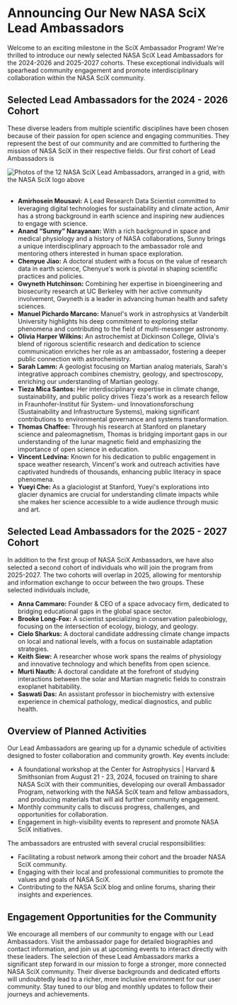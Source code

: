 # Announcing Our New NASA SciX Lead Ambassadors 
 
Welcome to an exciting milestone in the SciX Ambassador Program! We're thrilled to introduce our newly selected NASA SciX Lead Ambassadors for the 2024-2026 and 2025-2027 cohorts. These exceptional individuals will spearhead community engagement and promote interdisciplinary collaboration within the NASA SciX community.
 
## Selected Lead Ambassadors for the 2024 - 2026 Cohort 

These diverse leaders from multiple scientific disciplines have been chosen because of their passion for open science and engaging communities. They represent the best of our community and are committed to furthering the mission of NASA SciX in their respective fields. Our first cohort of Lead Ambassadors is

<div class="text-center">
    <img class="img-thumbnail" alt="Photos of the 12 NASA SciX Lead Ambassadors, arranged in a grid, with the NASA SciX logo above" src="{{ site.baseurl }}/blog/images/leadambassador_gridphoto.png" />
</div>
<br>

- **Amirhosein Mousavi:** A Lead Research Data Scientist  committed to leveraging digital technologies for sustainability and climate action, Amir has a strong background in earth science and inspiring new audiences to engage with science. 
- **Anand “Sunny” Narayanan:** With a rich background in space and medical physiology and a history of NASA collaborations, Sunny brings a unique interdisciplinary approach to the ambassador role and mentoring others interested in human space exploration. 
- **Chenyue Jiao:** A doctoral student with a focus on the value of research data in earth science, Chenyue's work is pivotal in shaping scientific practices and policies. 
- **Gwyneth Hutchinson:** Combining her expertise in bioengineering and biosecurity research at UC Berkeley with her active community involvement, Gwyneth is a leader in advancing human health and safety sciences. 
- **Manuel Pichardo Marcano:** Manuel's work in astrophysics at Vanderbilt University highlights his deep commitment to exploring stellar phenomena and contributing to the field of multi-messenger astronomy.
- **Olivia Harper Wilkins:** An astrochemist at Dickinson College, Olivia's blend of rigorous scientific research and dedication to science communication enriches her role as an ambassador, fostering a deeper public connection with astrochemistry.
- **Sarah Lamm:** A geologist focusing on Martian analog materials, Sarah's integrative approach combines chemistry, geology, and spectroscopy, enriching our understanding of Martian geology. 
- **Tieza Mica Santos:** Her interdisciplinary expertise in climate change, sustainability, and public policy drives Tieza's work as a research fellow in Fraunhofer-Institut für System- und Innovationsforschung (Sustainability and Infrastructure Systems), making significant contributions to environmental governance and systems transformation.
- **Thomas Chaffee:** Through his research at Stanford on planetary science and paleomagnetism, Thomas is bridging important gaps in our understanding of the lunar magnetic field and emphasizing the importance of open science in education. 
- **Vincent Ledvina:** Known for his dedication to public engagement in space weather research, Vincent's work and outreach activities have captivated hundreds of thousands, enhancing public literacy in space phenomena. 
- **Yueyi Che:** As a glaciologist at Stanford, Yueyi's explorations into glacier dynamics are crucial for understanding climate impacts while she makes her science accessible to a wide audience through music and art.

## Selected Lead Ambassadors for the 2025 - 2027 Cohort 

In addition to the first group of NASA SciX Ambassadors, we have also selected a second cohort of individuals who will join the program from 2025-2027.  The two cohorts will overlap in 2025, allowing for mentorship and information exchange to occur between the two groups. These selected individuals include, 

- **Anna Cammaro:** Founder & CEO of a space advocacy firm, dedicated to bridging educational gaps in the global space sector. 
- **Brooke Long-Fox:** A scientist specializing in conservation paleobiology, focusing on the intersection of ecology, biology, and geology.
- **Cielo Sharkus:** A doctoral candidate addressing climate change impacts on local and national levels, with a focus on sustainable adaptation strategies.
- **Keith Siew:** A researcher whose work spans the realms of physiology and innovative technology and which benefits from open science. 
- **Murti Nauth:** A doctoral candidate at the forefront of studying interactions between the solar and Martian magnetic fields to constrain exoplanet habitability. 
- **Saswati Das:** An assistant professor in biochemistry with extensive experience in chemical pathology, medical diagnostics, and public health. 

## Overview of Planned Activities
 
Our Lead Ambassadors are gearing up for a dynamic schedule of activities designed to foster collaboration and community growth. Key events include:
 
- A foundational workshop at the Center for Astrophysics \| Harvard & Smithsonian from August 21 - 23, 2024, focused on training to share NASA SciX with their communities, developing our overall Ambassador Program, networking with the NASA SciX team and fellow ambassadors, and producing materials that will aid further community engagement. 
- Monthly community calls to discuss progress, challenges, and opportunities for collaboration.
- Engagement in high-visibility events to represent and promote NASA SciX initiatives.

The ambassadors are entrusted with several crucial responsibilities:

- Facilitating a robust network among their cohort and the broader NASA SciX community.
- Engaging with their local and professional communities to promote the values and goals of NASA SciX.
- Contributing to the NASA SciX blog and online forums, sharing their insights and experiences.

## Engagement Opportunities for the Community
 
We encourage all members of our community to engage with our Lead Ambassadors. Visit the ambassador page for detailed biographies and contact information, and join us at upcoming events to interact directly with these leaders.
The selection of these Lead Ambassadors marks a significant step forward in our mission to forge a stronger, more connected NASA SciX community. Their diverse backgrounds and dedicated efforts will undoubtedly lead to a richer, more inclusive environment for our user community. Stay tuned to our blog and monthly updates to follow their journeys and achievements.
